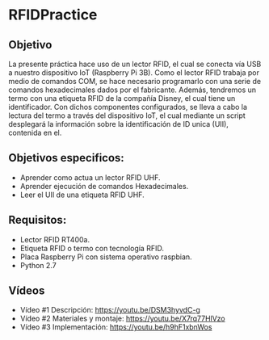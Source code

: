 # RFIDPractice
## Objetivo
La presente práctica hace uso de un lector RFID, el cual se conecta vía USB a nuestro dispositivo IoT (Raspberry Pi 3B). Como el lector RFID trabaja por medio de comandos COM, se hace necesario programarlo con una serie de comandos hexadecimales dados por el fabricante. Además, tendremos un termo con una etiqueta RFID de la compañía Disney, el cual tiene un identificador. Con dichos componentes configurados, se lleva a cabo la lectura del termo a través del dispositivo IoT, el cual mediante un script desplegará la información sobre la identificación de ID unica (UII), contenida en el.
## Objetivos especificos:
- Aprender como actua un lector RFID UHF.
- Aprender ejecución de comandos Hexadecimales.
- Leer el UII de una etiqueta RFID UHF.
## Requisitos:
- Lector RFID RT400a.
- Etiqueta RFID o termo con tecnología RFID.
- Placa Raspberry Pi con sistema operativo raspbian.
- Python 2.7
## Vídeos
- Vídeo #1 Descripción: https://youtu.be/DSM3hyvdC-g
- Vídeo #2 Materiales y montaje: https://youtu.be/X7rq77HlVzo
- Vídeo #3 Implementación: https://youtu.be/h9hF1xbnWos
